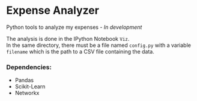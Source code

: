 # Expense Analyzer
Python tools to analyze my expenses - *In development*

The analysis is done in the IPython Notebook `Viz`.  
In the same directory, there must be a file named `config.py` with a variable `filename` which is the path to a CSV file containing the data.

### Dependencies:
- Pandas
- Scikit-Learn
- Networkx
